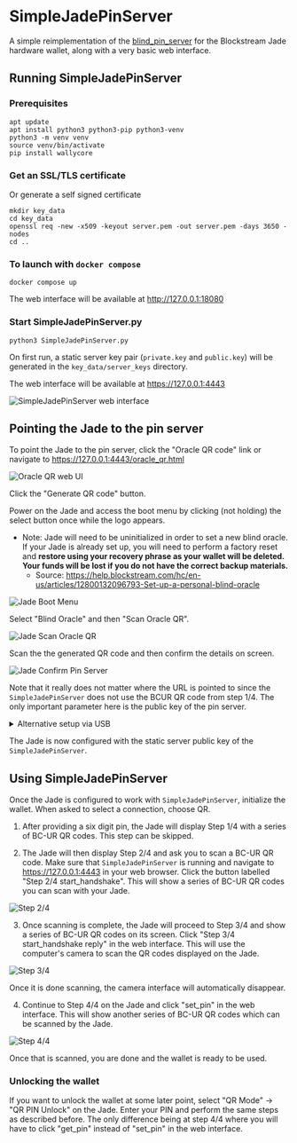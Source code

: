 SimpleJadePinServer
===================

A simple reimplementation of the [blind_pin_server](https://github.com/Blockstream/blind_pin_server) for the Blockstream Jade hardware wallet, along with a very basic web interface.

Running SimpleJadePinServer
---------------------------

### Prerequisites

```console
apt update
apt install python3 python3-pip python3-venv
python3 -m venv venv
source venv/bin/activate
pip install wallycore
```

### Get an SSL/TLS certificate

Or generate a self signed certificate

```console
mkdir key_data
cd key_data
openssl req -new -x509 -keyout server.pem -out server.pem -days 3650 -nodes
cd ..
```

### To launch with `docker compose`

```console
docker compose up
```

The web interface will be available at http://127.0.0.1:18080

### Start SimpleJadePinServer.py

```console
python3 SimpleJadePinServer.py
```

On first run, a static server key pair (`private.key` and `public.key`) will be generated in the `key_data/server_keys` directory.

The web interface will be available at https://127.0.0.1:4443

![SimpleJadePinServer web interface](docs/images/webui.png)

Pointing the Jade to the pin server
-----------------------------------

To point the Jade to the pin server, click the "Oracle QR code" link or navigate to https://127.0.0.1:4443/oracle_qr.html

![Oracle QR web UI](docs/images/webui_oracle_qr.png)

Click the "Generate QR code" button.

Power on the Jade and access the boot menu by clicking (not holding) the select button once while the logo appears.
- Note: Jade will need to be uninitialized in order to set a new blind oracle. If your Jade is already set up, you will need to perform a factory reset and **restore using your recovery phrase as your wallet will be deleted. Your funds will be lost if you do not have the correct backup materials.**
  - Source: https://help.blockstream.com/hc/en-us/articles/12800132096793-Set-up-a-personal-blind-oracle

![Jade Boot Menu](docs/images/jade_boot_menu_blind_oracle.png)

Select "Blind Oracle" and then "Scan Oracle QR".

![Jade Scan Oracle QR](docs/images/jade_blind_oracle_scan_qr.png)

Scan the the generated QR code and then confirm the details on screen.

![Jade Confirm Pin Server](docs/images/jade_confirm_pin_server.png)

Note that it really does not matter where the URL is pointed to since the `SimpleJadePinServer` does not use the BCUR QR code from step 1/4. The only important parameter here is the public key of the pin server.

<details>
<summary>Alternative setup via USB</summary>

An alternate way of pointing the Jade to a custom pin server is via a USB connection to a computer using the `set_jade_pinserver.py` script in the Jade repository.

```console
git clone https://github.com/Blockstream/Jade
cd Jade
python3 set_jade_pinserver.py --serialport <ENTERJADESERIALPORT> --set-pubkey path/to/SimpleJadePinServer/public.key --set-url http://127.0.0.1:8086
```
</details>

The Jade is now configured with the static server public key of the `SimpleJadePinServer`.

Using SimpleJadePinServer
-------------------------

Once the Jade is configured to work with `SimpleJadePinServer`, initialize the wallet. When asked to select a connection, choose QR.

1. After providing a six digit pin, the Jade will display Step 1/4 with a series of BC-UR QR codes. This step can be skipped.

2. The Jade will then display Step 2/4 and ask you to scan a BC-UR QR code. Make sure that `SimpleJadePinServer` is running and navigate to https://127.0.0.1:4443 in your web browser. Click the button labelled "Step 2/4 start_handshake". This will show a series of BC-UR QR codes you can scan with your Jade.

![Step 2/4](docs/images/webui_step2.png)

3. Once scanning is complete, the Jade will proceed to Step 3/4 and show a series of BC-UR QR codes on its screen. Click "Step 3/4 start_handshake reply" in the web interface. This will use the computer's camera to scan the QR codes displayed on the Jade.

![Step 3/4](docs/images/webui_step3.png)

Once it is done scanning, the camera interface will automatically disappear.

4. Continue to Step 4/4 on the Jade and click "set_pin" in the web interface. This will show another series of BC-UR QR codes which can be scanned by the Jade.

![Step 4/4](docs/images/webui_step4.png)

Once that is scanned, you are done and the wallet is ready to be used.

### Unlocking the wallet

If you want to unlock the wallet at some later point, select "QR Mode" -> "QR PIN Unlock" on the Jade. Enter your PIN and perform the same steps as described before. The only difference being at step 4/4 where you will have to click "get_pin" instead of "set_pin" in the web interface.
